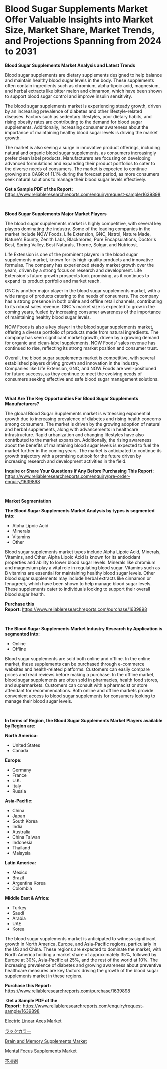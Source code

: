 <p><h1>Blood Sugar Supplements Market Offer Valuable Insights into Market Size, Market Share, Market Trends, and Projections Spanning from 2024 to 2031</h1></p><p><strong>Blood Sugar Supplements Market Analysis and Latest Trends</strong></p>
<p><p>Blood sugar supplements are dietary supplements designed to help balance and maintain healthy blood sugar levels in the body. These supplements often contain ingredients such as chromium, alpha-lipoic acid, magnesium, and herbal extracts like bitter melon and cinnamon, which have been shown to support blood sugar control and improve insulin sensitivity.</p><p>The blood sugar supplements market is experiencing steady growth, driven by an increasing prevalence of diabetes and other lifestyle-related diseases. Factors such as sedentary lifestyles, poor dietary habits, and rising obesity rates are contributing to the demand for blood sugar supplements. Additionally, increasing consumer awareness about the importance of maintaining healthy blood sugar levels is driving the market growth.</p><p>The market is also seeing a surge in innovative product offerings, including natural and organic blood sugar supplements, as consumers increasingly prefer clean label products. Manufacturers are focusing on developing advanced formulations and expanding their product portfolios to cater to the diverse needs of consumers. The market is expected to continue growing at a CAGR of 11.1% during the forecast period, as more consumers seek natural solutions to manage their blood sugar levels effectively.</p></p>
<p><strong>Get a Sample PDF of the Report:&nbsp;</strong> <a href="https://www.reliableresearchreports.com/enquiry/request-sample/1639898">https://www.reliableresearchreports.com/enquiry/request-sample/1639898</a></p>
<p>&nbsp;</p>
<p><strong>Blood Sugar Supplements Major Market Players</strong></p>
<p><p>The blood sugar supplements market is highly competitive, with several key players dominating the industry. Some of the leading companies in the market include NOW Foods, Life Extension, GNC, Natrol, Nature Made, Nature's Bounty, Zenith Labs, Blackmores, Pure Encapsulations, Doctor's Best, Spring Valley, Best Naturals, Thorne, Solgar, and Nutricost.</p><p>Life Extension is one of the prominent players in the blood sugar supplements market, known for its high-quality products and innovative formulas. The company has experienced steady market growth over the years, driven by a strong focus on research and development. Life Extension's future growth prospects look promising, as it continues to expand its product portfolio and market reach.</p><p>GNC is another major player in the blood sugar supplements market, with a wide range of products catering to the needs of consumers. The company has a strong presence in both online and offline retail channels, contributing to its robust sales revenue. GNC's market size is expected to grow in the coming years, fueled by increasing consumer awareness of the importance of maintaining healthy blood sugar levels.</p><p>NOW Foods is also a key player in the blood sugar supplements market, offering a diverse portfolio of products made from natural ingredients. The company has seen significant market growth, driven by a growing demand for organic and clean-label supplements. NOW Foods' sales revenue has continued to rise, reflecting its strong market position and consumer trust.</p><p>Overall, the blood sugar supplements market is competitive, with several established players driving growth and innovation in the industry. Companies like Life Extension, GNC, and NOW Foods are well-positioned for future success, as they continue to meet the evolving needs of consumers seeking effective and safe blood sugar management solutions.</p></p>
<p>&nbsp;</p>
<p><strong>What Are The Key Opportunities For Blood Sugar Supplements Manufacturers?</strong></p>
<p><p>The global Blood Sugar Supplements market is witnessing exponential growth due to increasing prevalence of diabetes and rising health concerns among consumers. The market is driven by the growing adoption of natural and herbal supplements, along with advancements in healthcare infrastructure. Rapid urbanization and changing lifestyles have also contributed to the market expansion. Additionally, the rising awareness about the benefits of maintaining blood sugar levels is expected to fuel the market further in the coming years. The market is anticipated to continue its growth trajectory with a promising outlook for the future driven by increasing research and development activities in the field.</p></p>
<p><strong>Inquire or Share Your Questions If Any Before Purchasing This Report:</strong> <a href="https://www.reliableresearchreports.com/enquiry/pre-order-enquiry/1639898">https://www.reliableresearchreports.com/enquiry/pre-order-enquiry/1639898</a></p>
<p>&nbsp;</p>
<p><strong>Market Segmentation</strong></p>
<p><strong>The Blood Sugar Supplements Market Analysis by types is segmented into:</strong></p>
<p><ul><li>Alpha Lipoic Acid</li><li>Minerals</li><li>Vitamins</li><li>Other</li></ul></p>
<p><p>Blood sugar supplements market types include Alpha Lipoic Acid, Minerals, Vitamins, and Other. Alpha Lipoic Acid is known for its antioxidant properties and ability to lower blood sugar levels. Minerals like chromium and magnesium play a vital role in regulating blood sugar. Vitamins such as B vitamins are essential for maintaining healthy blood sugar levels. Other blood sugar supplements may include herbal extracts like cinnamon or fenugreek, which have been shown to help manage blood sugar levels. These supplements cater to individuals looking to support their overall blood sugar health.</p></p>
<p><strong>Purchase this Report:&nbsp;</strong><a href="https://www.reliableresearchreports.com/purchase/1639898">https://www.reliableresearchreports.com/purchase/1639898</a></p>
<p>&nbsp;</p>
<p><strong>The Blood Sugar Supplements Market Industry Research by Application is segmented into:</strong></p>
<p><ul><li>Online</li><li>Offline</li></ul></p>
<p><p>Blood sugar supplements are sold both online and offline. In the online market, these supplements can be purchased through e-commerce websites and health-related platforms. Customers can easily compare prices and read reviews before making a purchase. In the offline market, blood sugar supplements are often sold in pharmacies, health food stores, and supermarkets. Customers can consult with a pharmacist or store attendant for recommendations. Both online and offline markets provide convenient access to blood sugar supplements for consumers looking to manage their blood sugar levels.</p></p>
<p>&nbsp;</p>
<p><strong>In terms of Region, the Blood Sugar Supplements Market Players available by Region are:</strong></p>
<p>
    <p> <strong> North America: </strong>
        <ul>
            <li>United States</li>
            <li>Canada</li>
        </ul>
        </p> 
    <p> <strong> Europe: </strong>
        <ul>
            <li>Germany</li>
            <li>France</li>
            <li>U.K.</li>
            <li>Italy</li>
            <li>Russia</li>
        </ul>
        </p> 
    <p> <strong> Asia-Pacific: </strong>
        <ul>
            <li>China</li>
            <li>Japan</li>
            <li>South Korea</li>
            <li>India</li>
            <li>Australia</li>
            <li>China Taiwan</li>
            <li>Indonesia</li>
            <li>Thailand</li>
            <li>Malaysia</li>
        </ul>
        </p> 
    <p> <strong> Latin America: </strong>
        <ul>
            <li>Mexico</li>
            <li>Brazil</li>
            <li>Argentina Korea</li>
            <li>Colombia</li>
        </ul>
        </p> 
    <p> <strong> Middle East & Africa: </strong>
        <ul>
            <li>Turkey</li>
            <li>Saudi</li>
            <li>Arabia</li>
            <li>UAE</li>
            <li>Korea</li>
        </ul>
    </p>
    </p>
<p><p>The blood sugar supplements market is anticipated to witness significant growth in North America, Europe, and Asia-Pacific regions, particularly in the US and China. These regions are expected to dominate the market, with North America holding a market share of approximately 35%, followed by Europe at 30%, Asia-Pacific at 25%, and the rest of the world at 10%. The increasing prevalence of diabetes and growing awareness about preventive healthcare measures are key factors driving the growth of the blood sugar supplements market in these regions.</p></p>
<p><strong>Purchase this Report: </strong><a href="https://www.reliableresearchreports.com/purchase/1639898">https://www.reliableresearchreports.com/purchase/1639898</a></p>
<p>&nbsp;<strong>Get a Sample PDF of the Report:&nbsp;&nbsp;</strong><a href="https://www.reliableresearchreports.com/enquiry/request-sample/1639898">https://www.reliableresearchreports.com/enquiry/request-sample/1639898</a></p>
<p><strong></strong></p>
<p><p><a href="https://issuu.com/reportprime-2/docs/electric-linear-axes-market-size-2030.pptx">Electric Linear Axes Market</a></p><p><a href="https://github.com/ddwcuskozol07187/Market-Research-Report-List-1/blob/main/29897523499.md">ラックカラー</a></p><p><a href="https://github.com/josesg55/Market-Research-Report-List-1/blob/main/brain-and-memory-supplements-market.md">Brain and Memory Supplements Market</a></p><p><a href="https://github.com/mancsybtousav/Market-Research-Report-List-1/blob/main/mental-focus-supplements-market.md">Mental Focus Supplements Market</a></p><p><a href="https://github.com/xtkhtofdt934839/Market-Research-Report-List-1/blob/main/64178543498.md">不凍剤</a></p></p>